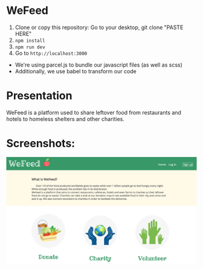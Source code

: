 # WeFeed

1. Clone or copy this repository:
       Go to your desktop, git clone "PASTE HERE"
2. `npm install`
3. `npm run dev`
4. Go to `http://localhost:3000`

-   We're using parcel.js to bundle our javascript files (as well as scss)
-   Additionally, we use babel to transform our code

# Presentation

WeFeed is a platform used to share leftover food from restaurants and hotels to homeless shelters and other charities.

# Screenshots:

![Screenshot1](https://github.com/Sianaisp/WeFeed/blob/master/screenshots/Screen%20Shot%202018-09-26%20at%2010.51.57.png)
